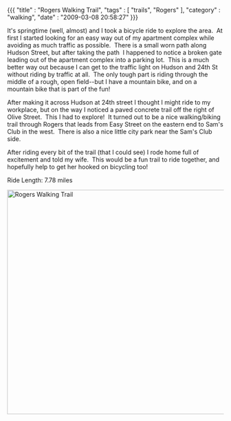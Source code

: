 {{{ "title" : "Rogers Walking Trail", "tags" : [ "trails", "Rogers" ], "category" : "walking", "date" : "2009-03-08 20:58:27" }}}

It's springtime (well, almost) and I took a bicycle ride to explore the area.  At first I started looking for an easy way out of my apartment complex while avoiding as much traffic as possible.  There is a small worn path along Hudson Street, but after taking the path  I happened to notice a broken gate leading out of the apartment complex into a parking lot.  This is a much better way out because I can get to the traffic light on Hudson and 24th St without riding by traffic at all.  The only tough part is riding through the middle of a rough, open field--but I have a mountain bike, and on a mountain bike that is part of the fun!

After making it across Hudson at 24th street I thought I might ride to my workplace, but on the way I noticed a paved concrete trail off the right of Olive Street.  This I had to explore!  It turned out to be a nice walking/biking trail through Rogers that leads from Easy Street on the eastern end to Sam's Club in the west.  There is also a nice little city park near the Sam's Club side.

After riding every bit of the trail (that I could see) I rode home full of excitement and told my wife.  This would be a fun trail to ride together, and hopefully help to get her hooked on bicycling too!

Ride Length: 7.78 miles

<img class="aligncenter size-full wp-image-11" title="Rogers Walking Trail" src="https://s3.amazonaws.com/mark-ott-info/images/blog/2009/05/03-08-2009tpomb.jpg" alt="Rogers Walking Trail" width="512" height="522" />